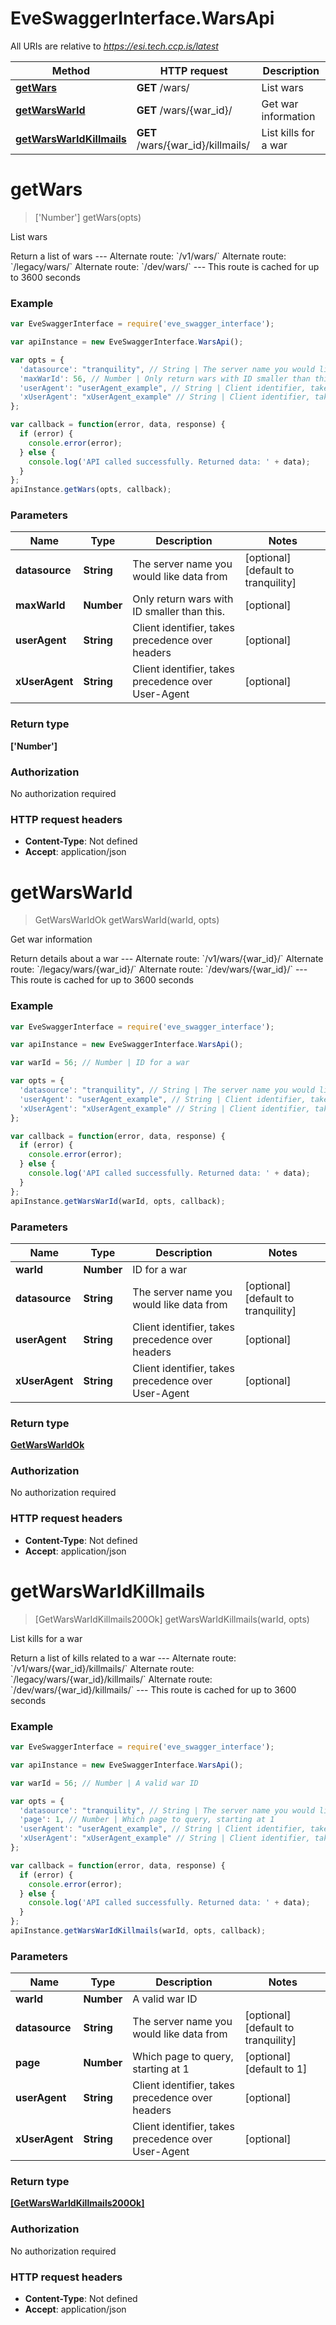 # EveSwaggerInterface.WarsApi

All URIs are relative to *https://esi.tech.ccp.is/latest*

Method | HTTP request | Description
------------- | ------------- | -------------
[**getWars**](WarsApi.md#getWars) | **GET** /wars/ | List wars
[**getWarsWarId**](WarsApi.md#getWarsWarId) | **GET** /wars/{war_id}/ | Get war information
[**getWarsWarIdKillmails**](WarsApi.md#getWarsWarIdKillmails) | **GET** /wars/{war_id}/killmails/ | List kills for a war


<a name="getWars"></a>
# **getWars**
> [&#39;Number&#39;] getWars(opts)

List wars

Return a list of wars  ---  Alternate route: &#x60;/v1/wars/&#x60;  Alternate route: &#x60;/legacy/wars/&#x60;  Alternate route: &#x60;/dev/wars/&#x60;   ---  This route is cached for up to 3600 seconds

### Example
```javascript
var EveSwaggerInterface = require('eve_swagger_interface');

var apiInstance = new EveSwaggerInterface.WarsApi();

var opts = { 
  'datasource': "tranquility", // String | The server name you would like data from
  'maxWarId': 56, // Number | Only return wars with ID smaller than this.
  'userAgent': "userAgent_example", // String | Client identifier, takes precedence over headers
  'xUserAgent': "xUserAgent_example" // String | Client identifier, takes precedence over User-Agent
};

var callback = function(error, data, response) {
  if (error) {
    console.error(error);
  } else {
    console.log('API called successfully. Returned data: ' + data);
  }
};
apiInstance.getWars(opts, callback);
```

### Parameters

Name | Type | Description  | Notes
------------- | ------------- | ------------- | -------------
 **datasource** | **String**| The server name you would like data from | [optional] [default to tranquility]
 **maxWarId** | **Number**| Only return wars with ID smaller than this. | [optional] 
 **userAgent** | **String**| Client identifier, takes precedence over headers | [optional] 
 **xUserAgent** | **String**| Client identifier, takes precedence over User-Agent | [optional] 

### Return type

**[&#39;Number&#39;]**

### Authorization

No authorization required

### HTTP request headers

 - **Content-Type**: Not defined
 - **Accept**: application/json

<a name="getWarsWarId"></a>
# **getWarsWarId**
> GetWarsWarIdOk getWarsWarId(warId, opts)

Get war information

Return details about a war  ---  Alternate route: &#x60;/v1/wars/{war_id}/&#x60;  Alternate route: &#x60;/legacy/wars/{war_id}/&#x60;  Alternate route: &#x60;/dev/wars/{war_id}/&#x60;   ---  This route is cached for up to 3600 seconds

### Example
```javascript
var EveSwaggerInterface = require('eve_swagger_interface');

var apiInstance = new EveSwaggerInterface.WarsApi();

var warId = 56; // Number | ID for a war

var opts = { 
  'datasource': "tranquility", // String | The server name you would like data from
  'userAgent': "userAgent_example", // String | Client identifier, takes precedence over headers
  'xUserAgent': "xUserAgent_example" // String | Client identifier, takes precedence over User-Agent
};

var callback = function(error, data, response) {
  if (error) {
    console.error(error);
  } else {
    console.log('API called successfully. Returned data: ' + data);
  }
};
apiInstance.getWarsWarId(warId, opts, callback);
```

### Parameters

Name | Type | Description  | Notes
------------- | ------------- | ------------- | -------------
 **warId** | **Number**| ID for a war | 
 **datasource** | **String**| The server name you would like data from | [optional] [default to tranquility]
 **userAgent** | **String**| Client identifier, takes precedence over headers | [optional] 
 **xUserAgent** | **String**| Client identifier, takes precedence over User-Agent | [optional] 

### Return type

[**GetWarsWarIdOk**](GetWarsWarIdOk.md)

### Authorization

No authorization required

### HTTP request headers

 - **Content-Type**: Not defined
 - **Accept**: application/json

<a name="getWarsWarIdKillmails"></a>
# **getWarsWarIdKillmails**
> [GetWarsWarIdKillmails200Ok] getWarsWarIdKillmails(warId, opts)

List kills for a war

Return a list of kills related to a war  ---  Alternate route: &#x60;/v1/wars/{war_id}/killmails/&#x60;  Alternate route: &#x60;/legacy/wars/{war_id}/killmails/&#x60;  Alternate route: &#x60;/dev/wars/{war_id}/killmails/&#x60;   ---  This route is cached for up to 3600 seconds

### Example
```javascript
var EveSwaggerInterface = require('eve_swagger_interface');

var apiInstance = new EveSwaggerInterface.WarsApi();

var warId = 56; // Number | A valid war ID

var opts = { 
  'datasource': "tranquility", // String | The server name you would like data from
  'page': 1, // Number | Which page to query, starting at 1
  'userAgent': "userAgent_example", // String | Client identifier, takes precedence over headers
  'xUserAgent': "xUserAgent_example" // String | Client identifier, takes precedence over User-Agent
};

var callback = function(error, data, response) {
  if (error) {
    console.error(error);
  } else {
    console.log('API called successfully. Returned data: ' + data);
  }
};
apiInstance.getWarsWarIdKillmails(warId, opts, callback);
```

### Parameters

Name | Type | Description  | Notes
------------- | ------------- | ------------- | -------------
 **warId** | **Number**| A valid war ID | 
 **datasource** | **String**| The server name you would like data from | [optional] [default to tranquility]
 **page** | **Number**| Which page to query, starting at 1 | [optional] [default to 1]
 **userAgent** | **String**| Client identifier, takes precedence over headers | [optional] 
 **xUserAgent** | **String**| Client identifier, takes precedence over User-Agent | [optional] 

### Return type

[**[GetWarsWarIdKillmails200Ok]**](GetWarsWarIdKillmails200Ok.md)

### Authorization

No authorization required

### HTTP request headers

 - **Content-Type**: Not defined
 - **Accept**: application/json


